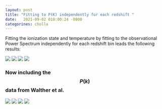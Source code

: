 ```yaml
---
layout: post
title: "Fitting to P(K) independently for each redshift "
date:   2021-09-02 010:00:24 -0800
categorines: cholla
---
```



Fitting the ionization state and temperature by fitting to the observational Power Spectrum independently for each redshift bin leads the following results:


<img src="{{ site.url }}assets/images/flux_fit_redshift.png"> 


<img src="{{ site.url }}assets/images/flux_ps_difference_redshift.png"> 



<img src="{{ site.url }}assets/images/fig_T0_separate_heat_ion_redshift.png"> 

<img src="{{ site.url }}assets/images/fig_tau_HI_separate_heat_ion_redshift.png"> 


### Now including the $$P(k)$$ data from Walther et al.
 

<img src="{{ site.url }}assets/images/flux_fit_redshift_walther.png"> 


<img src="{{ site.url }}assets/images/flux_ps_difference_redshift_walther.png"> 



<img src="{{ site.url }}assets/images/fig_T0_separate_heat_ion_redshift_walther.png"> 
<img src="{{ site.url }}assets/images/fig_tau_HI_separate_heat_ion_redshift_walther.png"> 